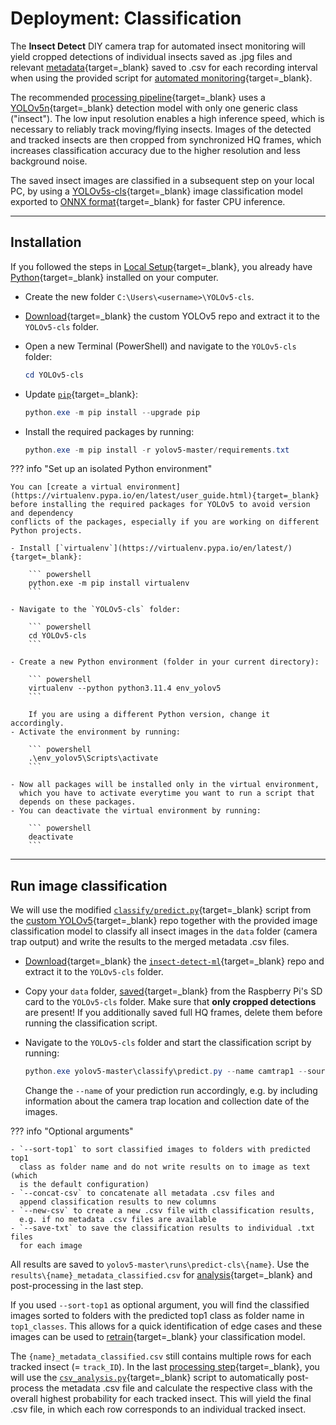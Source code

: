 # Deployment: Classification

The **Insect Detect** DIY camera trap for automated insect monitoring will
yield cropped detections of individual insects saved as .jpg files and relevant
[metadata](detection.md#metadata-csv){target=_blank} saved to .csv for each
recording interval when using the provided script for
[automated monitoring](../software/programming.md#automated-monitoring-script){target=_blank}.

The recommended [processing pipeline](detection.md#processing-pipeline){target=_blank}
uses a [YOLOv5n](../index.md#detection-models){target=_blank} detection model with
only one generic class ("insect"). The low input resolution enables a high inference
speed, which is necessary to reliably track moving/flying insects. Images of the
detected and tracked insects are then cropped from synchronized HQ frames, which
increases classification accuracy due to the higher resolution and less background noise.

The saved insect images are classified in a subsequent step on your local PC, by
using a [YOLOv5s-cls](../index.md#classification-model){target=_blank}
image classification model exported to
[ONNX format](https://github.com/ultralytics/yolov5/issues/251){target=_blank}
for faster CPU inference.

---

## Installation

If you followed the steps in [Local Setup](../software/localsetup.md#python){target=_blank},
you already have [Python](https://www.python.org/){target=_blank} installed on your computer.

- Create the new folder `C:\Users\<username>\YOLOv5-cls`.
- [Download](https://github.com/maxsitt/yolov5/archive/refs/heads/master.zip){target=_blank}
  the custom YOLOv5 repo and extract it to the `YOLOv5-cls` folder.
- Open a new Terminal (PowerShell) and navigate to the `YOLOv5-cls` folder:

    ``` powershell
    cd YOLOv5-cls
    ```

- Update [`pip`](https://pypi.org/project/pip/){target=_blank}:

    ``` powershell
    python.exe -m pip install --upgrade pip
    ```

- Install the required packages by running:

    ``` powershell
    python.exe -m pip install -r yolov5-master/requirements.txt
    ```

??? info "Set up an isolated Python environment"

    You can [create a virtual environment](https://virtualenv.pypa.io/en/latest/user_guide.html){target=_blank}
    before installing the required packages for YOLOv5 to avoid version and dependency
    conflicts of the packages, especially if you are working on different Python projects.

    - Install [`virtualenv`](https://virtualenv.pypa.io/en/latest/){target=_blank}:

        ``` powershell
        python.exe -m pip install virtualenv
        ```

    - Navigate to the `YOLOv5-cls` folder:

        ``` powershell
        cd YOLOv5-cls
        ```

    - Create a new Python environment (folder in your current directory):

        ``` powershell
        virtualenv --python python3.11.4 env_yolov5
        ```

        If you are using a different Python version, change it accordingly.
    - Activate the environment by running:

        ``` powershell
        .\env_yolov5\Scripts\activate
        ```

    - Now all packages will be installed only in the virtual environment,
      which you have to activate everytime you want to run a script that
      depends on these packages.
    - You can deactivate the virtual environment by running:

        ``` powershell
        deactivate
        ```

---

## Run image classification

We will use the modified
[`classify/predict.py`](https://github.com/maxsitt/yolov5/blob/master/classify/predict.py){target=_blank}
script from the [custom YOLOv5](https://github.com/maxsitt/yolov5){target=_blank}
repo together with the provided image classification model to classify all insect
images in the `data` folder (camera trap output) and write the results to the
merged metadata .csv files.

- [Download](https://github.com/maxsitt/insect-detect-ml/archive/refs/heads/main.zip){target=_blank}
  the [`insect-detect-ml`](https://github.com/maxsitt/insect-detect-ml){target=_blank}
  repo and extract it to the `YOLOv5-cls` folder.
- Copy your `data` folder, [saved](../software/localsetup.md#diskinternals-linuxreader){target=_blank}
  from the Raspberry Pi's SD card to the `YOLOv5-cls` folder. Make sure that
  **only cropped detections** are present! If you additionally saved full
  HQ frames, delete them before running the classification script.
- Navigate to the `YOLOv5-cls` folder and start the classification script by running:

    ``` powershell
    python.exe yolov5-master\classify\predict.py --name camtrap1 --source data/**/ --weights insect-detect-ml/yolov5s-cls_128.onnx --img 128 --sort-top1 --concat-csv
    ```

    Change the `--name` of your prediction run accordingly, e.g. by including
    information about the camera trap location and collection date of the images.

??? info "Optional arguments"

    - `--sort-top1` to sort classified images to folders with predicted top1
      class as folder name and do not write results on to image as text (which
      is the default configuration)
    - `--concat-csv` to concatenate all metadata .csv files and
      append classification results to new columns
    - `--new-csv` to create a new .csv file with classification results,
      e.g. if no metadata .csv files are available
    - `--save-txt` to save the classification results to individual .txt files
      for each image

All results are saved to `yolov5-master\runs\predict-cls\{name}`. Use the
`results\{name}_metadata_classified.csv` for [analysis](analysis.md){target=_blank}
and post-processing in the last step.

If you used `--sort-top1` as optional argument, you will find the classified images
sorted to folders with the predicted top1 class as folder name in `top1_classes`.
This allows for a quick identification of edge cases and these images can be used to
[retrain](../modeltraining/train_classification.md){target=_blank} your classification model.

The `{name}_metadata_classified.csv` still contains multiple rows for each tracked insect
(= `track_ID`). In the last [processing step](analysis.md){target=_blank}, you will use the
[`csv_analysis.py`](https://github.com/maxsitt/insect-detect-ml/blob/main/csv_analysis.py){target=_blank}
script to automatically post-process the metadata .csv file and calculate the respective class
with the overall highest probability for each tracked insect. This will yield the final
.csv file, in which each row corresponds to an individual tracked insect.

